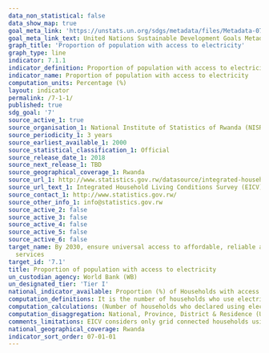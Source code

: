 ```yaml
---
data_non_statistical: false
data_show_map: true
goal_meta_link: 'https://unstats.un.org/sdgs/metadata/files/Metadata-07-01-01.pdf'
goal_meta_link_text: United Nations Sustainable Development Goals Metadata (pdf 212KB)
graph_title: 'Proportion of population with access to electricity'
graph_type: line
indicator: 7.1.1
indicator_definition: Proportion of population with access to electricity is the percentage of population with access to electricity
indicator_name: Proportion of population with access to electricity
computation_units: Percentage (%)
layout: indicator
permalink: /7-1-1/
published: true
sdg_goal: '7'
source_active_1: true
source_organisation_1: National Institute of Statistics of Rwanda (NISR)
source_periodicity_1: 3 years
source_earliest_available_1: 2000
source_statistical_classification_1: Official
source_release_date_1: 2018
source_next_release_1: TBD
source_geographical_coverage_1: Rwanda
source_url_1: http://www.statistics.gov.rw/datasource/integrated-household-living-conditions-survey-eicv 
source_url_text_1: Integrated Household Living Conditions Survey (EICV)
source_contact_1: http://www.statistics.gov.rw/
source_other_info_1: info@statistics.gov.rw
source_active_2: false
source_active_3: false
source_active_4: false
source_active_5: false
source_active_6: false
target_name: By 2030, ensure universal access to affordable, reliable and modern energy
  services
target_id: '7.1'
title: Proportion of population with access to electricity
un_custodian_agency: World Bank (WB)
un_designated_tier: 'Tier I'
national_indicator_available: Proportion (%) of Households with access to electricity
computation_definitions: It is the number of households who use electricity as their main source for lighting to the total number of households expressed as a percentage.
computation_calculations: (Number of households who declared using electricity as their main source for lighting / Total number of urban households) * 100
computation_disaggregation: National, Province, District & Residence (Urban & Rural)
comments_limitations: EICV considers only grid connected households using electricity as their main source of home lighting (National connection grid and local mini grid are combined together). Off grid sources like solar panel, generator and rechargeable batteries are reported separately.
national_geographical_coverage: Rwanda
indicator_sort_order: 07-01-01
---
```

